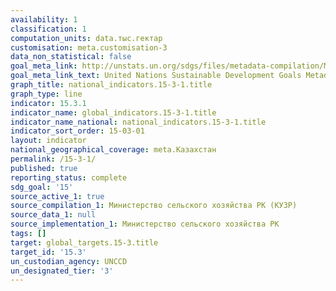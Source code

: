 ```yaml
---
availability: 1
classification: 1
computation_units: data.тыс.гектар
customisation: meta.customisation-3
data_non_statistical: false
goal_meta_link: http://unstats.un.org/sdgs/files/metadata-compilation/Metadata-Goal-15.pdf
goal_meta_link_text: United Nations Sustainable Development Goals Metadata (pdf 456kB)
graph_title: national_indicators.15-3-1.title
graph_type: line
indicator: 15.3.1
indicator_name: global_indicators.15-3-1.title
indicator_name_national: national_indicators.15-3-1.title
indicator_sort_order: 15-03-01
layout: indicator
national_geographical_coverage: meta.Казахстан
permalink: /15-3-1/
published: true
reporting_status: complete
sdg_goal: '15'
source_active_1: true
source_compilation_1: Министерство сельского хозяйства РК (КУЗР)
source_data_1: null
source_implementation_1: Министерство сельского хозяйства РК
tags: []
target: global_targets.15-3.title
target_id: '15.3'
un_custodian_agency: UNCCD
un_designated_tier: '3'
---
```


